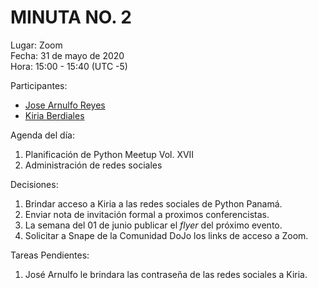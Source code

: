 # MINUTA NO. 2

Lugar: Zoom  
Fecha: 31 de mayo de 2020  
Hora: 15:00 - 15:40 (UTC -5)


Participantes:

- [Jose Arnulfo Reyes](https://www.linkedin.com/in/arnulfo-rh/)
- [Kiria Berdiales](https://www.linkedin.com/in/kiriaberdiales/)


Agenda del día:

1. Planificación de Python Meetup Vol. XVII
2. Administración de redes sociales


Decisiones:

1. Brindar acceso a Kiria a las redes sociales de Python Panamá.
2. Enviar nota de invitación formal a proximos conferencistas.
3. La semana del 01 de junio publicar el *flyer* del próximo evento.
4. Solicitar a Snape de la Comunidad DoJo los links de acceso a Zoom.

Tareas Pendientes:

1. José Arnulfo le brindara las contraseña de las redes sociales a Kiria.
